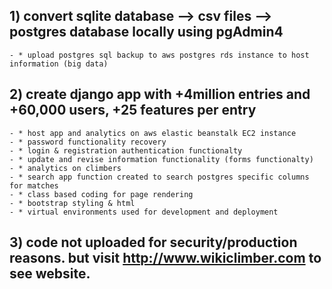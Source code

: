 ## 1) convert sqlite database --> csv files --> postgres database locally using pgAdmin4
    - * upload postgres sql backup to aws postgres rds instance to host information (big data)
## 2) create django app with +4million entries and +60,000 users, +25 features per entry
    - * host app and analytics on aws elastic beanstalk EC2 instance
    - * password functionality recovery
    - * login & registration authentication functionalty
    - * update and revise information functionality (forms functionalty)
    - * analytics on climbers
    - * search app function created to search postgres specific columns for matches
    - * class based coding for page rendering
    - * bootstrap styling & html
    - * virtual environments used for development and deployment

## 3) code not uploaded for security/production reasons. but visit http://www.wikiclimber.com to see website.